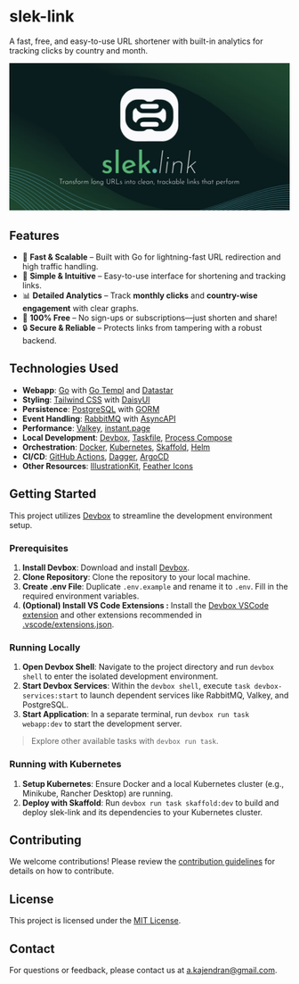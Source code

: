 # slek-link

A fast, free, and easy-to-use URL shortener with built-in analytics for tracking clicks by country and month.

<a href="https://slek.link">
    <img alt="preview-image" src="apps/webapp/static/public/images/banner.jpg" width="1024">
</a>

## Features

- 🚀 **Fast & Scalable** – Built with Go for lightning-fast URL redirection and high traffic handling.
- 🎨 **Simple & Intuitive** – Easy-to-use interface for shortening and tracking links.
- 📊 **Detailed Analytics** – Track **monthly clicks** and **country-wise engagement** with clear graphs.
- 💸 **100% Free** – No sign-ups or subscriptions—just shorten and share!
- 🔒 **Secure & Reliable** – Protects links from tampering with a robust backend.

## Technologies Used

- **Webapp**: [Go](https://go.dev/) with [Go Templ](https://templ.guide/) and [Datastar](https://data-star.dev/)
- **Styling**: [Tailwind CSS](https://tailwindcss.com/) with [DaisyUI](https://daisyui.com/)
- **Persistence**: [PostgreSQL](https://www.postgresql.org/) with [GORM](https://gorm.io/)
- **Event Handling**: [RabbitMQ](https://www.rabbitmq.com/) with [AsyncAPI](https://www.asyncapi.com/)
- **Performance**: [Valkey](https://valkey.io/), [instant.page](https://instant.page/)
- **Local Development**: [Devbox](https://www.jetpack.io/devbox/), [Taskfile](https://taskfile.dev/), [Process Compose](https://github.com/F1bonacc1/process-compose)
- **Orchestration**: [Docker](https://www.docker.com/), [Kubernetes](https://kubernetes.io/), [Skaffold](https://skaffold.dev/), [Helm](https://helm.sh/)
- **CI/CD**: [GitHub Actions](https://github.com/features/actions), [Dagger](https://dagger.io/), [ArgoCD](https://argo-cd.readthedocs.io/en/stable/)
- **Other Resources**: [IllustrationKit](https://illustrationkit.com/illustrations/halo), [Feather Icons](https://feathericons.com/)

## Getting Started

This project utilizes [Devbox](https://www.jetpack.io/devbox/) to streamline the development environment setup.

### Prerequisites

1.  **Install Devbox**: Download and install [Devbox](https://www.jetpack.io/devbox/).
2.  **Clone Repository**: Clone the repository to your local machine.
3.  **Create .env File**: Duplicate `.env.example` and rename it to `.env`. Fill in the required environment variables.
4.  **(Optional) Install VS Code Extensions :** Install the [Devbox VSCode extension](https://marketplace.visualstudio.com/items?itemName=jetpack-io.devbox) and other extensions recommended in [.vscode/extensions.json](.vscode/extensions.json).

### Running Locally

1.  **Open Devbox Shell**: Navigate to the project directory and run `devbox shell` to enter the isolated development environment.
2.  **Start Devbox Services**: Within the `devbox shell`, execute `task devbox-services:start` to launch dependent services like RabbitMQ, Valkey, and PostgreSQL.
3.  **Start Application**: In a separate terminal, run `devbox run task webapp:dev` to start the development server.

> Explore other available tasks with `devbox run task`.

### Running with Kubernetes

1.  **Setup Kubernetes**: Ensure Docker and a local Kubernetes cluster (e.g., Minikube, Rancher Desktop) are running.
2.  **Deploy with Skaffold**: Run `devbox run task skaffold:dev` to build and deploy slek-link and its dependencies to your Kubernetes cluster.

## Contributing

We welcome contributions! Please review the [contribution guidelines](.github/CONTRIBUTING.md) for details on how to contribute.

## License

This project is licensed under the [MIT License](LICENSE).

## Contact

For questions or feedback, please contact us at [a.kajendran@gmail.com](mailto:a.kajendran@gmail.com).
